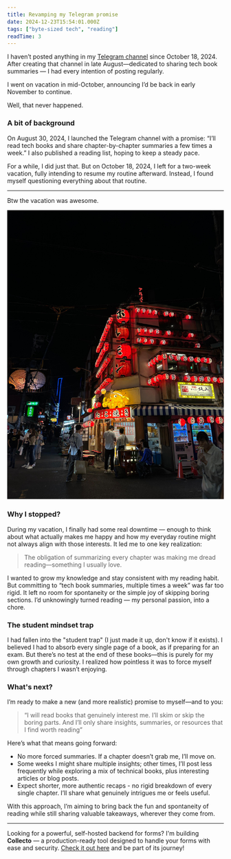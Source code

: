 ```yaml
---
title: Revamping my Telegram promise
date: 2024-12-23T15:54:01.000Z
tags: ["byte-sized tech", "reading"]
readTime: 3
---
```


I haven’t posted anything in my [Telegram channel](https://t.me/booksbytes) since October 18, 2024. After creating that channel in late August—dedicated to sharing tech book summaries — I had every intention of posting regularly. 

I went on vacation in mid-October, announcing I’d be back in early November to continue.

Well, that never happened.

### A bit of background

On August 30, 2024, I launched the Telegram channel with a promise: “I’ll read tech books and share chapter-by-chapter summaries a few times a week.” I also published a reading list, hoping to keep a steady pace.

For a while, I did just that. But on October 18, 2024, I left for a two-week vacation, fully intending to resume my routine afterward. Instead, I found myself questioning everything about that routine.

--- 

Btw the vacation was awesome.

![](../byte-sized-tech-revamp/vacation.jpg)


### Why I stopped?

During my vacation, I finally had some real downtime — enough to think about what actually makes me happy and how my everyday routine might not always align with those interests. It led me to one key realization:

> The obligation of summarizing every chapter was making me dread reading—something I usually love.

I wanted to grow my knowledge and stay consistent with my reading habit. But committing to “tech book summaries, multiple times a week” was far too rigid. It left no room for spontaneity or the simple joy of skipping boring sections. I’d unknowingly turned reading — my personal passion, into a chore.

### The student mindset trap
I had fallen into the "student trap" (I just made it up, don't know if it exists). I believed I had to absorb every single page of a book, as if preparing for an exam. But there’s no test at the end of these books—this is purely for my own growth and curiosity. I realized how pointless it was to force myself through chapters I wasn’t enjoying.

### What's next?
I’m ready to make a new (and more realistic) promise to myself—and to you:

> “I will read books that genuinely interest me. I’ll skim or skip the boring parts. And I’ll only share insights, summaries, or resources that I find worth reading”

Here’s what that means going forward:

* No more forced summaries. If a chapter doesn’t grab me, I’ll move on.
* Some weeks I might share multiple insights; other times, I’ll post less frequently while exploring a mix of technical books, plus interesting articles or blog posts.
* Expect shorter, more authentic recaps - no rigid breakdown of every single chapter. I’ll share what genuinely intrigues me or feels useful.

With this approach, I’m aiming to bring back the fun and spontaneity of reading while still sharing valuable takeaways, wherever they come from.

<!-- PROMO BLOCK -->
---

Looking for a powerful, self-hosted backend for forms? 
I'm building **Collecto** — a production-ready tool designed to handle your forms with ease and security. [Check it out here](https://github.com/Eliran-Turgeman/Collecto) and be part of its journey!
<!-- END PROMO BLOCK -->